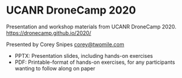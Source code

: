 # UCANR DroneCamp 2020

Presentation and workshop materials from UCANR DroneCamp 2020.  https://dronecamp.github.io/2020/

Presented by Corey Snipes <corey@twomile.com>

- PPTX: Presentation slides, including hands-on exercises
- PDF:  Printable-format of hands-on exercises, for any participants wanting to follow along on paper
